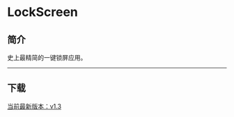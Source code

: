 # LockScreen
## 简介

史上最精简的一键锁屏应用。

---
## 下载

[当前最新版本：v1.3](https://github.com/frogfans/LockScreen/releases/download/v1.3/com.zengyu.lockscreen_1.3_release.apk)
